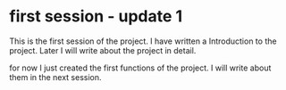 first session - update 1
=========================

This is the first session of the project.
I have written a Introduction to the project.
Later I will write about the project in detail.

for now I just created the first functions of the project.
I will write about them in the next session.